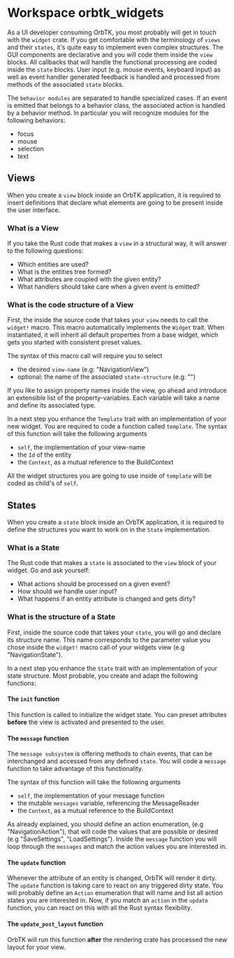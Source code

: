 # Workspace orbtk_widgets

As a UI developer consuming OrbTK, you most probably will get in
touch with the `widget` crate. If you get comfortable with the
terminology of `views` and their `states`, it's quite easy to
implement even complex structures. The GUI components are declarative
and you will code them inside the `view` blocks. All callbacks that
will handle the functional processing are coded inside the `state`
blocks. User input (e.g. mouse events, keyboard input) as well as
event handler generated feedback is handled and processed from methods
of the associated `state` blocks.

The `behavior modules` are separated to handle specialized cases. If
an event is emitted that belongs to a behavior class, the associated
action is handled by a behavior method. In particular you will
recognize modules for the following behaviors:

* focus
* mouse
* selection
* text

## Views

When you create a `view` block inside an OrbTK application, it is
required to insert definitions that declare what elements are going to
be present inside the user interface.

### What is a View

If you take the Rust code that makes a `view` in a structural way, it
will answer to the following questions:

* Which entities are used?
* What is the entities tree formed?
* What attributes are coupled with the given entity?
* What handlers should take care when a given event is emitted?

### What is the code structure of a View

First, the inside the source code that takes your `view` needs to call
the `widget!` macro. This macro automatically implements the `Widget`
trait. When instantiated, it will inherit all default properties from
a base widget, which gets you started with consistent preset values.

The syntax of this macro call will require you to select

* the desired `view-name` (e.g: "NavigationView")
* optional: the name of the associated `state-structure` (e.g:
  "<NavigationState>")

If you like to assign property names inside the view, go ahead and
introduce an extensible list of the property-variables. Each variable
will take a name and define its associated type.

In a next step you enhance the `Template` trait with an implementation
of your new widget. You are required to code a function called
`template`.  The syntax of this function will take the following
arguments

* `self`, the implementation of your view-name
* the `Id` of the entity
* the `Context`, as a mutual reference to the BuildContext

All the widget structures you are going to use inside of `template`
will be coded as child's of `self`.

## States

When you create a `state` block inside an OrbTK application, it is
required to define the structures you want to work on in the `State`
implementation.

### What is a State

The Rust code that makes a `state` is associated to the `view` block
of your widget. Go and ask yourself:

* What actions should be processed on a given event?
* How should we handle user input?
* What happens if an entity attribute is changed and gets dirty?

### What is the structure of a State

First, inside the source code that takes your `state`, you will go and
declare its structure name. This name corresponds to the parameter
value you chose inside the `widget!` macro call of your widgets
view (e.g "NavigationState").

In a next step you enhance the `State` trait with an implementation of
your state structure. Most probable, you create and adapt the
following functions:

#### The `init` function

This function is called to initialize the widget state. You can preset
attributes **before** the view is activated and presented to the user.

#### The `message` function

The `message subsystem` is offering methods to chain events, that can
be interchanged and accessed from any defined `state`. You will code a
`message` function to take advantage of this functionality.

The syntax of this function will take the following arguments

* `self`, the implementation of your message function
* the mutable `messages` variable, referencing the MessageReader
* the `Context`, as a mutual reference to the BuildContext

As already explained, you should define an action enumeration, (e.g
"NavigationAction"), that will code the values that are possible or
desired (e.g "SaveSettings", "LoadSettings"). Inside the `message`
function you will loop through the `messages` and match the action
values you are interested in.

#### The `update` function

Whenever the attribute of an entity is changed, OrbTK will render it
dirty. The `update` function is taking care to react on any triggered
dirty state. You will probably define an `Action` enumeration that
will name and list all action states you are interested in. Now, if
you match an `action` in the `update` function, you can react on this
with all the Rust syntax flexibility.

#### The `update_post_layout` function

OrbTK will run this function **after** the rendering crate has
processed the new layout for your view.
